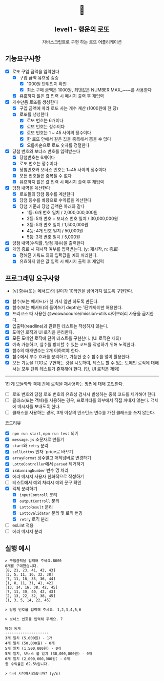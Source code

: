 <h1 align="middle">🎱</h1>
<h2 align="middle">level1 - 행운의 로또</h2>
<p align="middle">자바스크립트로 구현 하는 로또 어플리케이션</p>

## 기능요구사항
- [x] 로또 구입 금액을 입력한다
  - [x] 구입 금액 유효성 검증
    - [x] 1000원 단위인지 확인
    - [x] 최소 구매 금액은 1000원, 최댓값은 NUMBER.MAX_~~~를 사용한다
  - [x] 유효하지 않은 값 입력 시 메시지 출력 후 재입력
- [x] 개수만큼 로또를 생성한다
  - [x] 구입 금액에 따라 로또 사는 개수 계산 (1000원에 한 장)
  - [x] 로또를 생성한다
    - [x] 로또 번호는 6개이다
    - [x] 로또 번호는 정수이다
    - [x] 로또 번호는 1 ~ 45 사이의 정수이다
    - [x] 한 로또 안에서 같은 값을 중복해서 뽑을 수 없다
    - [x] 오름차순으로 로또 숫자를 정렬한다
- [x] 당첨 번호와 보너스 번호를 입력받는다
  - [x] 당첨번호는 6개이다
  - [x] 로또 번호는 정수이다
  - [x] 당첨번호와 보너스 번호는 1~45 사이의 정수이다
  - [x] 모든 번호들은 중복될 수 없다
  - [x] 유효하지 않은 값 입력 시 메시지 출력 후 재입력
- [x] 당첨 내역을 계산한다
  - [x] 로또들의 당첨 등수를 계산한다
  - [x] 당첨 등수를 바탕으로 수익률을 계산한다
  - [x] 당첨 기준과 당첨 금액은 아래와 같다
    - 1등: 6개 번호 일치 / 2,000,000,000원
    - 2등: 5개 번호 + 보너스 번호 일치 / 30,000,000원
    - 3등: 5개 번호 일치 / 1,500,000원
    - 4등: 4개 번호 일치 / 50,000원
    - 5등: 3개 번호 일치 / 5,000원
- [x] 당첨 내역(수익률, 당첨 개수)을 출력한다
- [x] 게임 종료 시 재시작 여부를 입력받는다. (y: 재시작, n: 종료)
  - [x] 정해진 키워드 외의 입력값을 예외 처리한다.
  - [x] 유효하지 않은 값 입력 시 메시지 출력 후 재입력

## 프로그래밍 요구사항
- [v] 함수(또는 메서드)의 길이가 10라인을 넘어가지 않도록 구현한다.
- [x] 함수(또는 메서드)가 한 가지 일만 하도록 만든다.
- [x] 함수(또는 메서드)의 들여쓰기 depth는 1단계까지만 허용한다.
- [x] 프리코스 때 사용한 @woowacourse/mission-utils 라이브러리 사용을 금지한다.
- [x] 입출력(readline)과 관련된 테스트는 작성하지 않는다.
- [x] 도메인 로직과 UI 로직을 분리한다.
- [x] 모든 도메인 로직에 단위 테스트를 구현한다. (UI 로직은 제외)
- [x] 예측 가능하고, 실수를 방지할 수 있는 코드를 작성하기 위해 노력한다.
- [x] 함수의 매개변수는 2개 이하여야 한다.
- [x] 함수에서 부수 효과를 분리하고, 가능한 순수 함수를 많이 활용한다.
- [x] 모든 기능을 TDD로 구현하는 것을 시도하여, 테스트 할 수 있는 도메인 로직에 대해서는 모두 단위 테스트가 존재해야 한다. (단, UI 로직은 제외)

---

1단계
모듈화와 객체 간에 로직을 재사용하는 방법에 대해 고민한다.


- [ ] 로또 번호와 당첨 로또 번호의 유효성 검사시 발생하는 중복 코드를 제거해야 한다.
- [ ] 클래스(또는 객체)를 사용하는 경우, 프로퍼티를 외부에서 직접 꺼내지 않는다. 객체에 메시지를 보내도록 한다.
- [ ] 클래스를 사용하는 경우, 3개 이상의 인스턴스 변수를 가진 클래스를 쓰지 않는다.

코드리뷰
- [x] `npm run start`, `npm run test` 되기
- [x] `message.js` 소문자로 만들기
- [x] `start`와 `retry` 분리
- [x] `sellLottos` 인자 `price로 바꾸기
- [x] `arrayFormat` 상수말고 매직넘버로 변경하기
- [x] `LottoController`에서 `parsed` 제거하기
- [x] `isWinningNumber` 변수 명 처리
- [x] 에러 메시지 사용자 친화적으로 작성하기
- [ ] 테스트에서 예외 처리시 예외 문구 확인
- [x] 객체 분리하기
  - [x] `inputControll` 분리
  - [x] `outputControll` 분리
  - [x] `LottoResult` 분리
  - [x] `LottoValidator` 분리 및 로직 변경
  - [x] `retry` 로직 분리

- [ ] esLint 적용
- [ ] 에러 메시지 분리 

## 실행 예시
``` 
> 구입금액을 입력해 주세요.8000
8개를 구매했습니다.
[8, 21, 23, 41, 42, 43] 
[3, 5, 11, 16, 32, 38] 
[7, 11, 16, 35, 36, 44] 
[1, 8, 11, 31, 41, 42] 
[13, 14, 16, 38, 42, 45] 
[7, 11, 30, 40, 42, 43] 
[2, 13, 22, 32, 38, 45] 
[1, 3, 5, 14, 22, 45]

> 당첨 번호를 입력해 주세요. 1,2,3,4,5,6

> 보너스 번호를 입력해 주세요. 7

당첨 통계
--------------------
3개 일치 (5,000원) - 1개
4개 일치 (50,000원) - 0개
5개 일치 (1,500,000원) - 0개
5개 일치, 보너스 볼 일치 (30,000,000원) - 0개
6개 일치 (2,000,000,000원) - 0개
총 수익률은 62.5%입니다.

> 다시 시작하시겠습니까? (y/n) 

```